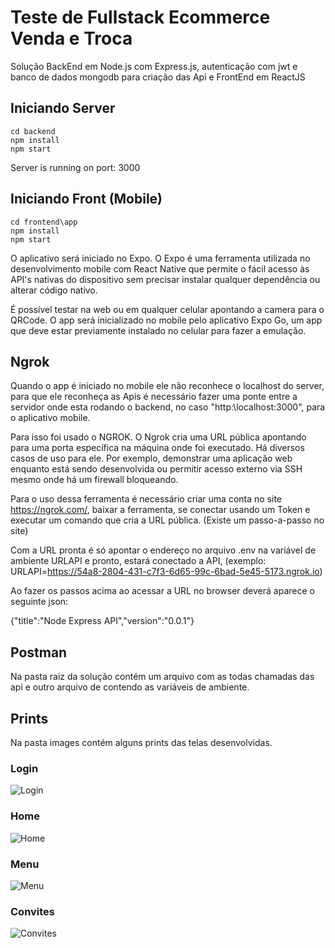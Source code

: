 # Teste de Fullstack Ecommerce Venda e Troca

Solução BackEnd em Node.js com Express.js, autenticação com jwt e banco de dados mongodb para criação das Api e FrontEnd em ReactJS

## Iniciando Server

```
cd backend
npm install
npm start
```

Server is running on port: 3000

## Iniciando Front (Mobile)

```
cd frontend\app
npm install
npm start
```

O aplicativo será iniciado no Expo.
O Expo é uma ferramenta utilizada no desenvolvimento mobile com React Native que permite o fácil acesso às API's nativas do dispositivo sem precisar instalar qualquer dependência ou alterar código nativo. 

É possível testar na web ou em qualquer celular apontando a camera para o QRCode. 
O app será inicializado no mobile pelo aplicativo Expo Go, um app que deve estar previamente instalado no celular para fazer a emulação.


## Ngrok

Quando o app é iniciado no mobile ele não reconhece o localhost do server, para que ele  reconheça as Apis é necessário fazer uma ponte entre a servidor onde esta rodando o backend, no caso "http:\\localhost:3000", para o aplicativo mobile.

Para isso foi usado o NGROK.
O Ngrok cria uma URL pública apontando para uma porta específica na máquina onde foi executado. Há diversos casos de uso para ele. Por exemplo, demonstrar uma aplicação web enquanto está sendo desenvolvida ou permitir acesso externo via SSH mesmo onde há um firewall bloqueando.

Para o uso dessa ferramenta é necessário criar uma conta no site https://ngrok.com/, baixar a ferramenta, se conectar usando um Token e executar um comando que cria a URL pública. (Existe um passo-a-passo no site)

Com a URL pronta é só apontar o endereço no arquivo .env na variável de ambiente URLAPI e pronto, estará conectado a API, (exemplo: URLAPI=https://54a8-2804-431-c7f3-6d65-99c-6bad-5e45-5173.ngrok.io) 

Ao fazer os passos acima ao acessar a URL no browser deverá aparece o seguinte json:

{"title":"Node Express API","version":"0.0.1"}

## Postman

Na pasta raiz da solução contém um arquivo com as todas chamadas das api e outro arquivo de contendo as variáveis de ambiente.

## Prints

Na pasta images contém alguns prints das telas desenvolvidas.

### Login

![Login](/images/Login.jpeg?raw=true "Login")

### Home

![Home](/images/Home.jpeg?raw=true "Home")

### Menu

![Menu](/images/Menu.jpeg?raw=true "Menu")

### Convites

![Convites](/images/Invite.jpeg?raw=true "Convites")


